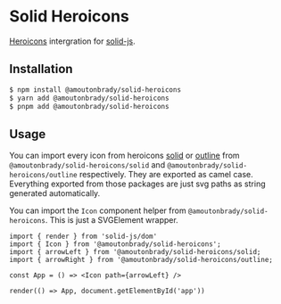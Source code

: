 # Solid Heroicons

[Heroicons](https://github.com/tailwindlabs/heroicons) intergration for [solid-js](https://github.com/ryansolid/solid).

## Installation

```bash
$ npm install @amoutonbrady/solid-heroicons
$ yarn add @amoutonbrady/solid-heroicons
$ pnpm add @amoutonbrady/solid-heroicons
```

## Usage

You can import every icon from heroicons [solid](https://github.com/tailwindlabs/heroicons/tree/master/solid) or [outline](https://github.com/tailwindlabs/heroicons/tree/master/outline) from `@amoutonbrady/solid-heroicons/solid` and `@amoutonbrady/solid-heroicons/outline` respectively. They are exported as camel case. Everything exported from those packages are just svg paths as string generated automatically.

You can import the `Icon` component helper from `@amoutonbrady/solid-heroicons`. This is just a SVGElement wrapper.

```tsx
import { render } from 'solid-js/dom'
import { Icon } from '@amoutonbrady/solid-heroicons';
import { arrowLeft } from '@amoutonbrady/solid-heroicons/solid;
import { arrowRight } from '@amoutonbrady/solid-heroicons/outline;

const App = () => <Icon path={arrowLeft} />

render(() => App, document.getElementById('app'))
```
